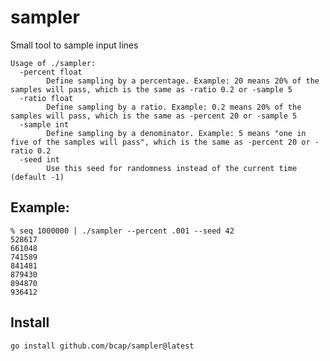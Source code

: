 # sampler

Small tool to sample input lines

```
Usage of ./sampler:
  -percent float
    	Define sampling by a percentage. Example: 20 means 20% of the samples will pass, which is the same as -ratio 0.2 or -sample 5
  -ratio float
    	Define sampling by a ratio. Example: 0.2 means 20% of the samples will pass, which is the same as -percent 20 or -sample 5
  -sample int
    	Define sampling by a denominator. Example: 5 means "one in five of the samples will pass", which is the same as -percent 20 or -ratio 0.2
  -seed int
    	Use this seed for randomness instead of the current time (default -1)
```

## Example:

```
% seq 1000000 | ./sampler --percent .001 --seed 42
528617
661048
741589
841481
879430
894870
936412
```

## Install

`go install github.com/bcap/sampler@latest`